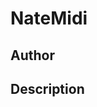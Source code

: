 # NateMidi

## Author

<!-- Insert Your Name Here -->

## Description

<!-- Describe your example here -->
